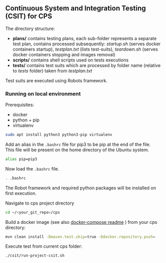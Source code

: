 <!--
  ============LICENSE_START=======================================================
   Copyright (C) 2021 Pantheon.tech.
  ================================================================================
  Licensed under the Apache License, Version 2.0 (the "License");
  you may not use this file except in compliance with the License.
  You may obtain a copy of the License at

       http://www.apache.org/licenses/LICENSE-2.0

  Unless required by applicable law or agreed to in writing, software
  distributed under the License is distributed on an "AS IS" BASIS,
  WITHOUT WARRANTIES OR CONDITIONS OF ANY KIND, either express or implied.
  See the License for the specific language governing permissions and
  limitations under the License.

  SPDX-License-Identifier: Apache-2.0
  ============LICENSE_END=========================================================
-->

## Continuous System and Integration Testing (CSIT) for CPS

The directory structure:

- **plans/** contains testing plans, each sub-folder represents a separate test plan, contains processed subsequently:
    _startup.sh_ (serves docker containers startup), _testplan.txt_ (lists test-suits), _teardown.sh_ (serves docker containers stopping and images removal)
- **scripts/** contains shell scripts used on tests executions
- **tests/** contains test suits which are processed by folder name (relative to _tests_ folder) taken from _testplan.txt_

Test suits are executed using Robots framework.

### Running on local environment

Prerequisites:
- docker
- python + pip
- virtualenv

```bash
sudo apt install python3 python3-pip virtualenv
```

Add an alias in the ```.bashrc``` file for pip3 to be pip at the end of the file. </br>
This file will be present on the home directory of the Ubuntu system.
```bash
alias pip=pip3
```

Now load the ```.bashrc``` file.
```bash
. .bashrc
```

The Robot framework and required python packages will be installed on first execution.

Navigate to cps project directory
```bash
cd ~/<your_git_repo>/cps
```

Build a docker image (see also [docker-compose readme](../docker-compose/README.md) ) from your cps directory:

```bash
mvn clean install -Dmaven.test.skip=true -Ddocker.repository.push=
```

Execute test from current cps folder:
```bash
./csit/run-project-csit.sh
```


